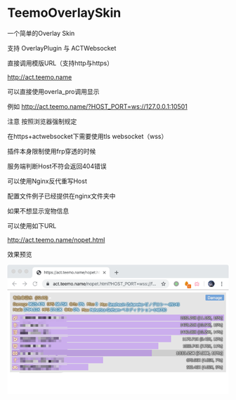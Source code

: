 # TeemoOverlaySkin

一个简单的Overlay Skin

支持 OverlayPlugin 与 ACTWebsocket

直接调用模版URL（支持http与https）

http://act.teemo.name


可以直接使用overla_pro调用显示

例如 http://act.teemo.name/?HOST_PORT=ws://127.0.0.1:10501

注意 按照浏览器强制规定

在https+actwebsocket下需要使用tls websocket（wss）


插件本身限制使用frp穿透的时候

服务端判断Host不符会返回404错误

可以使用Nginx反代重写Host

配置文件例子已经提供在nginx文件夹中


如果不想显示宠物信息

可以使用如下URL

http://act.teemo.name/nopet.html


效果预览

![image](https://github.com/reusu/TeemoOverlaySkin/raw/master/simple.png)
